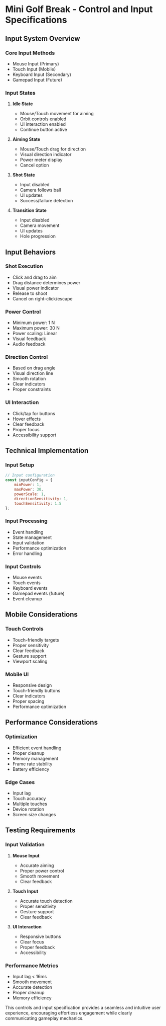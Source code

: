 # Mini Golf Break - Control and Input Specifications

## Input System Overview

### Core Input Methods
- Mouse Input (Primary)
- Touch Input (Mobile)
- Keyboard Input (Secondary)
- Gamepad Input (Future)

### Input States

1. **Idle State**
   - Mouse/Touch movement for aiming
   - Orbit controls enabled
   - UI interaction enabled
   - Continue button active

2. **Aiming State**
   - Mouse/Touch drag for direction
   - Visual direction indicator
   - Power meter display
   - Cancel option

3. **Shot State**
   - Input disabled
   - Camera follows ball
   - UI updates
   - Success/failure detection

4. **Transition State**
   - Input disabled
   - Camera movement
   - UI updates
   - Hole progression

## Input Behaviors

### Shot Execution
- Click and drag to aim
- Drag distance determines power
- Visual power indicator
- Release to shoot
- Cancel on right-click/escape

### Power Control
- Minimum power: 1 N
- Maximum power: 30 N
- Power scaling: Linear
- Visual feedback
- Audio feedback

### Direction Control
- Based on drag angle
- Visual direction line
- Smooth rotation
- Clear indicators
- Proper constraints

### UI Interaction
- Click/tap for buttons
- Hover effects
- Clear feedback
- Proper focus
- Accessibility support

## Technical Implementation

### Input Setup
```javascript
// Input configuration
const inputConfig = {
    minPower: 1,
    maxPower: 30,
    powerScale: 1,
    directionSensitivity: 1,
    touchSensitivity: 1.5
};
```

### Input Processing
- Event handling
- State management
- Input validation
- Performance optimization
- Error handling

### Input Controls
- Mouse events
- Touch events
- Keyboard events
- Gamepad events (future)
- Event cleanup

## Mobile Considerations

### Touch Controls
- Touch-friendly targets
- Proper sensitivity
- Clear feedback
- Gesture support
- Viewport scaling

### Mobile UI
- Responsive design
- Touch-friendly buttons
- Clear indicators
- Proper spacing
- Performance optimization

## Performance Considerations

### Optimization
- Efficient event handling
- Proper cleanup
- Memory management
- Frame rate stability
- Battery efficiency

### Edge Cases
- Input lag
- Touch accuracy
- Multiple touches
- Device rotation
- Screen size changes

## Testing Requirements

### Input Validation
1. **Mouse Input**
   - Accurate aiming
   - Proper power control
   - Smooth movement
   - Clear feedback

2. **Touch Input**
   - Accurate touch detection
   - Proper sensitivity
   - Gesture support
   - Clear feedback

3. **UI Interaction**
   - Responsive buttons
   - Clear focus
   - Proper feedback
   - Accessibility

### Performance Metrics
- Input lag < 16ms
- Smooth movement
- Accurate detection
- Proper cleanup
- Memory efficiency

This controls and input specification provides a seamless and intuitive user experience, encouraging effortless engagement while clearly communicating gameplay mechanics.


